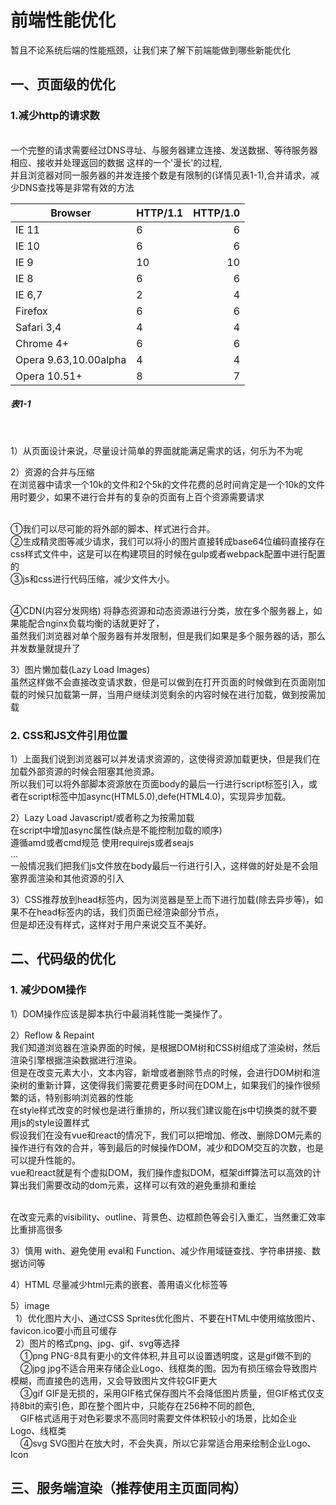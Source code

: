 # 前端性能优化


  暂且不论系统后端的性能瓶颈，让我们来了解下前端能做到哪些新能优化

##  一、页面级的优化
### 1.减少http的请求数
<br/>一个完整的请求需要经过DNS寻址、与服务器建立连接、发送数据、等待服务器相应、接收并处理返回的数据 这样的一个'漫长'的过程,
<br/>并且浏览器对同一服务器的并发连接个数是有限制的(详情见表1-1),合并请求，减少DNS查找等是非常有效的方法

| Browser                 | HTTP/1.1 | HTTP/1.0 |
| ----------------------- | -------- | -------: |
| IE 11                   | 6        | 6        |
| IE 10                   | 6        | 6        |
| IE 9                    | 10       | 10       |
| IE 8                    | 6        | 6        |
| IE 6,7                  | 2        | 4        |
| Firefox                 | 6        | 6        |
| Safari 3,4              | 4        | 4        |
| Chrome 4+               | 6        | 6        |
| Opera   9.63,10.00alpha | 4        | 4        |
| Opera 10.51+            | 8        | 7        |
##### 表1-1
<br/>

 1）从页面设计来说，尽量设计简单的界面就能满足需求的话，何乐为不为呢

 2）资源的合并与压缩
 <br/>在浏览器中请求一个10k的文件和2个5k的文件花费的总时间肯定是一个10k的文件用时要少，如果不进行合并有的复杂的页面有上百个资源需要请求
 
 <br/>①我们可以尽可能的将外部的脚本、样式进行合并。
 <br/>②生成精灵图等减少请求，我们可以将小的图片直接转成base64位编码直接存在css样式文件中，这是可以在构建项目的时候在gulp或者webpack配置中进行配置的
<br/>③js和css进行代码压缩，减少文件大小。

<br/>④CDN(内容分发网络) 将静态资源和动态资源进行分类，放在多个服务器上，如果能配合nginx负载均衡的话就更好了，
<br/>虽然我们浏览器对单个服务器有并发限制，但是我们如果是多个服务器的话，那么并发数量就提升了

3）图片懒加载(Lazy Load Images)
<br/>虽然这样做不会直接改变请求数，但是可以做到在打开页面的时候做到在页面刚加载的时候只加载第一屏，当用户继续浏览剩余的内容时候在进行加载，做到按需加载


### 2. CSS和JS文件引用位置
1）上面我们说到浏览器可以并发请求资源的，这使得资源加载更快，但是我们在加载外部资源的时候会阻塞其他资源。
<br/>所以我们可以将外部脚本资源放在页面body的最后一行进行script标签引入，或者在script标签中加async(HTML5.0),defe(HTML4.0)，实现异步加载。

2）Lazy Load Javascript/或者称之为按需加载
<br/>在script中增加async属性(缺点是不能控制加载的顺序)
<br/>遵循amd或者cmd规范 使用requirejs或者seajs
<br/>...
<br/>一般情况我们把我们js文件放在body最后一行进行引入，这样做的好处是不会阻塞界面渲染和其他资源的引入

3）CSS推荐放到head标签内，因为浏览器是至上而下进行加载(除去异步等)，如果不在head标签内的话，我们页面已经渲染部分节点，
<br/>但是却还没有样式，这样对于用户来说交互不美好。



##  二、代码级的优化

### 1. 减少DOM操作
1）DOM操作应该是脚本执行中最消耗性能一类操作了。

2）Reflow & Repaint
<br/> 我们知道浏览器在渲染界面的时候，是根据DOM树和CSS树组成了渲染树，然后渲染引擎根据渲染数据进行渲染。
<br/>但是在改变元素大小，文本内容，新增或者删除节点的时候，会进行DOM树和渲染树的重新计算，这使得我们需要花费更多时间在DOM上，如果我们的操作很频繁的话，特别影响浏览器的性能
<br/>在style样式改变的时候也是进行重排的，所以我们建议能在js中切换类的就不要用js的style设置样式
<br/>假设我们在没有vue和react的情况下，我们可以把增加、修改、删除DOM元素的操作进行有效的合并，等到最后的时候操作DOM，减少和DOM交互的次数，也是可以提升性能的。
<br/>vue和react就是有个虚拟DOM，我们操作虚拟DOM，框架diff算法可以高效的计算出我们需要改动的dom元素，这样可以有效的避免重排和重绘

<br/>在改变元素的visibility、outline、背景色、边框颜色等会引入重汇，当然重汇效率比重排高很多

3）慎用 with、避免使用 eval和 Function、减少作用域链查找、字符串拼接、数据访问等

4）HTML 尽量减少html元素的嵌套、善用语义化标签等

5）image 
<br/>&nbsp;&nbsp;1）优化图片大小、通过CSS Sprites优化图片、不要在HTML中使用缩放图片、favicon.ico要小而且可缓存
<br/>&nbsp;&nbsp;2）图片的格式png、jpg、gif、svg等选择
<br/>&nbsp;&nbsp;&nbsp;&nbsp;①png PNG-8具有更小的文件体积,并且可以设置透明度，这是gif做不到的
<br/>&nbsp;&nbsp;&nbsp;&nbsp;②jpg jpg不适合用来存储企业Logo、线框类的图。因为有损压缩会导致图片模糊，而直接色的选用，又会导致图片文件较GIF更大
<br/>&nbsp;&nbsp;&nbsp;&nbsp;③gif GIF是无损的，采用GIF格式保存图片不会降低图片质量，但GIF格式仅支持8bit的索引色，即在整个图片中，只能存在256种不同的颜色,
<br/>&nbsp;&nbsp;&nbsp;&nbsp;GIF格式适用于对色彩要求不高同时需要文件体积较小的场景，比如企业Logo、线框类
<br/>&nbsp;&nbsp;&nbsp;&nbsp;④svg SVG图片在放大时，不会失真，所以它非常适合用来绘制企业Logo、Icon


##  三、服务端渲染（推荐使用主页面同构）


